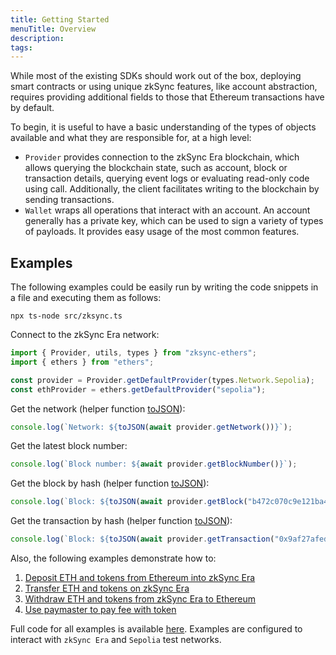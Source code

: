 ```yaml
---
title: Getting Started
menuTitle: Overview
description: 
tags: 
---
```


While most of the existing SDKs should work out of the box, deploying smart contracts or using unique zkSync features,
like account abstraction, requires providing additional fields to those that Ethereum transactions have by default.

To begin, it is useful to have a basic understanding of the types of objects available and what they are
responsible for, at a high level:

- `Provider` provides connection to the zkSync Era blockchain, which allows querying the blockchain state,
  such as account, block or transaction details, querying event logs or evaluating read-only code using call.
  Additionally, the client facilitates writing to the blockchain by sending transactions.
- `Wallet` wraps all operations that interact with an account. An account generally has a private key, which
  can be used to sign a variety of types of payloads. It provides easy usage of the most common features.

## Examples

The following examples could be easily run by writing the code snippets in a file and executing them as follows:

```shell
npx ts-node src/zksync.ts
```

Connect to the zkSync Era network:

```ts
import { Provider, utils, types } from "zksync-ethers";
import { ethers } from "ethers";

const provider = Provider.getDefaultProvider(types.Network.Sepolia);
const ethProvider = ethers.getDefaultProvider("sepolia");
```

Get the network (helper function [toJSON](/sdk/js/ethers/v6/providers#tojson)):

```ts
console.log(`Network: ${toJSON(await provider.getNetwork())}`);
```

Get the latest block number:

```ts
console.log(`Block number: ${await provider.getBlockNumber()}`);
```

Get the block by hash (helper function [toJSON](/sdk/js/ethers/v6/providers#tojson)):

```ts
console.log(`Block: ${toJSON(await provider.getBlock("b472c070c9e121ba42702f6c322b7b266e287a4d8b5fa426ed265b105430c397", true))}`);
```

Get the transaction by hash (helper function [toJSON](/sdk/js/ethers/v6/providers#tojson)):

```ts
console.log(`Block: ${toJSON(await provider.getTransaction("0x9af27afed9a4dd018c0625ea1368afb8ba08e4cfb69b3e76dfb8521c8a87ecfc"))}`);
```

Also, the following examples demonstrate how to:

1. [Deposit ETH and tokens from Ethereum into zkSync Era](https://github.com/zksync-sdk/zksync2-examples/blob/main/js/src/01_deposit.ts)
2. [Transfer ETH and tokens on zkSync Era](https://github.com/zksync-sdk/zksync2-examples/blob/main/js/src/02_transfer.ts)
3. [Withdraw ETH and tokens from zkSync Era to Ethereum](https://github.com/zksync-sdk/zksync2-examples/blob/main/js/src/04_withdraw.ts)
4. [Use paymaster to pay fee with token](https://github.com/zksync-sdk/zksync2-examples/blob/main/js/src/22_use_paymaster.ts)

Full code for all examples is available [here](https://github.com/zksync-sdk/zksync2-examples/tree/main/js/src).
Examples are configured to interact with `zkSync Era` and `Sepolia` test networks.
